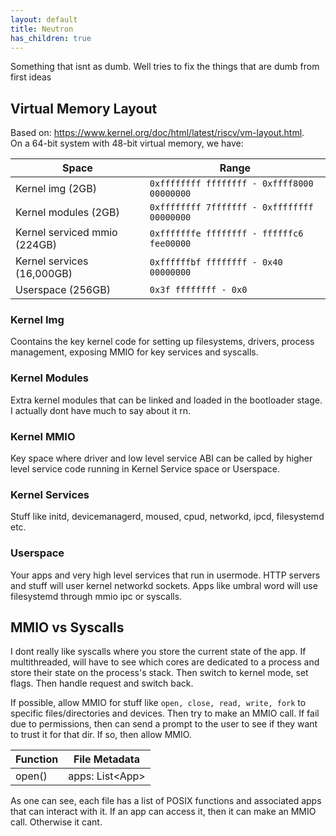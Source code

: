 ```yaml
---
layout: default
title: Neutron
has_children: true
---
```

Something that isnt as dumb. Well tries to fix the things that are dumb from first ideas

## Virtual Memory Layout

Based on: <https://www.kernel.org/doc/html/latest/riscv/vm-layout.html>. <br/>
On a 64-bit system with 48-bit virtual memory, we have:

| Space | Range |
| --- | ----------- |
| Kernel img (2GB)| `0xffffffff ffffffff - 0xffff8000 00000000` |
| Kernel modules (2GB) | `0xffffffff 7fffffff - 0xffffffff 00000000` |
| Kernel serviced mmio (224GB) | `0xfffffffe ffffffff - ffffffc6 fee00000` |
| Kernel services (16,000GB) | `0xffffffbf ffffffff - 0x40 00000000` |
| Userspace (256GB) | `0x3f ffffffff - 0x0` |

### Kernel Img

Coontains the key kernel code for setting up filesystems, drivers, process management, exposing MMIO for key services and syscalls.

### Kernel Modules

Extra kernel modules that can be linked and loaded in the bootloader stage. I actually dont have much to say about it rn.

### Kernel MMIO

Key space where driver and low level service ABI can be called by higher level service code running in Kernel Service space or Userspace.

### Kernel Services

Stuff like initd, devicemanagerd, moused, cpud, networkd, ipcd, filesystemd etc.

### Userspace

Your apps and very high level services that run in usermode. HTTP servers and stuff will user kernel networkd sockets. Apps like umbral word will use filesystemd through mmio ipc or syscalls.

## MMIO vs Syscalls

I dont really like syscalls where you store the current state of the app. If multithreaded, will have to see which cores are dedicated to a process and store their state on the process's stack. Then switch to kernel mode, set flags. Then handle request and switch back.

If possible, allow MMIO for stuff like `open, close, read, write, fork` to specific files/directories and devices. Then try to make an MMIO call. If fail due to permissions, then can send a prompt to the user to see if they want to trust it for that dir. If so, then allow MMIO.

| Function | File Metadata |
| --- | ----------- |
| open() | apps: List\<App> |

As one can see, each file has a list of POSIX functions and associated apps that can interact with it. If an app can access it, then it can make an MMIO call. Otherwise it cant.
